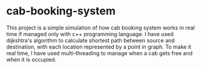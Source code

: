 # cab-booking-system
This project is a simple simulation of how cab booking system works in real time if managed only with c++ programming language. I have used dijkshtra's algorithm to calculate  shortest path between source and destination, with each location represented by a point in graph.
To make it real time, I have used multi-threading to manage when a cab gets free and when it is occupied. 
